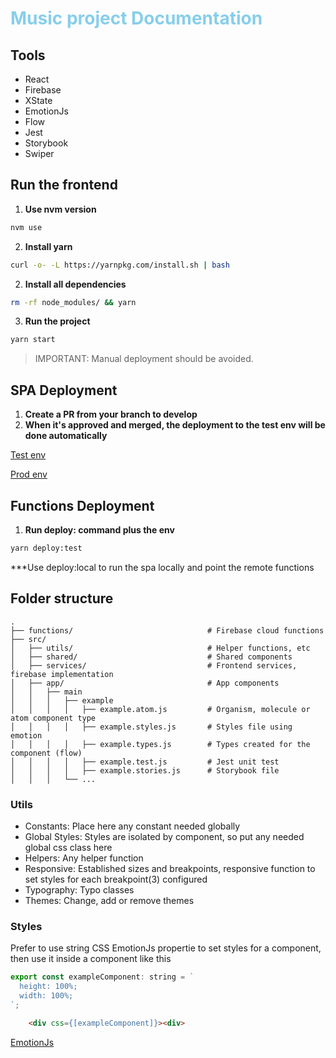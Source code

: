 <h1 style="color: skyblue;">
  Music project Documentation
</h1>


## Tools
- React
- Firebase
- XState
- EmotionJs
- Flow
- Jest
- Storybook
- Swiper


## Run the frontend

1) **Use nvm version**
```sh
nvm use
```

2) **Install yarn**
```sh
curl -o- -L https://yarnpkg.com/install.sh | bash
```

2) **Install all dependencies**
```sh
rm -rf node_modules/ && yarn
```

3) **Run the project**
```sh
yarn start
```

>IMPORTANT: Manual deployment should be avoided.


## SPA Deployment

1) **Create a PR from your branch to develop**
2) **When it's approved and merged, the deployment to the test env will be done automatically**

[Test env](https://social-music-addd0.web.app/)

[Prod env](https://music-project-prod.web.app/)


## Functions Deployment
1) **Run deploy: command plus the env**
```sh
yarn deploy:test
```
***Use deploy:local to run the spa locally and point the remote functions


## Folder structure

    .
    ├── functions/                              # Firebase cloud functions
    ├── src/                    
    │   ├── utils/                              # Helper functions, etc
    │   ├── shared/                             # Shared components
    │   ├── services/                           # Frontend services, firebase implementation
    │   ├── app/                                # App components
    │   │   ├── main               
    │   │   │   ├── example        
    │   │   │   │   ├── example.atom.js         # Organism, molecule or atom component type
    │   │   │   │   ├── example.styles.js       # Styles file using emotion
    │   │   │   │   ├── example.types.js        # Types created for the component (flow)
    │   │   │   │   ├── example.test.js         # Jest unit test
    │   │   │   │   ├── example.stories.js      # Storybook file
    │   │   │   └── ...                

        

### Utils

* Constants: Place here any constant needed globally
* Global Styles: Styles are isolated by component, so put any needed global css class here
* Helpers: Any helper function
* Responsive: Established sizes and breakpoints, responsive function to set styles for each breakpoint(3) configured
* Typography: Typo classes
* Themes: Change, add or remove themes


### Styles

Prefer to use string CSS EmotionJs propertie to set styles for a component, then use it inside a component like this

```js
export const exampleComponent: string = `
  height: 100%;
  width: 100%;
`;
```

```html
    <div css={[exampleComponent]}><div>
```



[EmotionJs](https://emotion.sh/docs/introduction)

